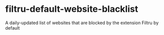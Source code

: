 # filtru-default-website-blacklist
 A daily-updated list of websites that are blocked by the extension Filtru by default
